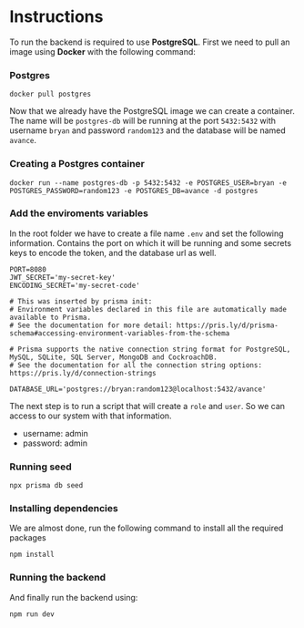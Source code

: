 # Instructions

To run the backend is required to use **PostgreSQL**. First we need to pull an image using **Docker** with the following command:

### Postgres 

```
docker pull postgres
```

Now that we already have the PostgreSQL image we can create a container. The name will be `postgres-db` will be running at the port `5432:5432` with username `bryan` and password `random123` and the database will be named `avance`.

### Creating a Postgres container 

```
docker run --name postgres-db -p 5432:5432 -e POSTGRES_USER=bryan -e POSTGRES_PASSWORD=random123 -e POSTGRES_DB=avance -d postgres
```

### Add the enviroments variables 

In the root folder we have to create a file name `.env` and set the following information. Contains the port on which it will be running and some secrets keys to encode the token, and the database url as well.

```
PORT=8080
JWT_SECRET='my-secret-key'
ENCODING_SECRET='my-secret-code'

# This was inserted by prisma init:
# Environment variables declared in this file are automatically made available to Prisma.
# See the documentation for more detail: https://pris.ly/d/prisma-schema#accessing-environment-variables-from-the-schema

# Prisma supports the native connection string format for PostgreSQL, MySQL, SQLite, SQL Server, MongoDB and CockroachDB.
# See the documentation for all the connection string options: https://pris.ly/d/connection-strings

DATABASE_URL='postgres://bryan:random123@localhost:5432/avance'
```

The next step is to run a script that will create a `role` and `user`. So we can access to our system with that information. 

- username: admin
- password: admin

### Running seed

```
npx prisma db seed
```

### Installing dependencies

We are almost done, run the following command to install all the required packages

```
npm install
```

### Running the backend

And finally run the backend using:

```
npm run dev
```

